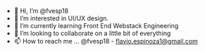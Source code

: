 - 👋 Hi, I’m @fvesp18
- 👀 I’m interested in UI/UX design.
- 🌱 I’m currently learning Front End Webstack Engineering
- 💞️ I’m looking to collaborate on a little bit of everything
- 📫 How to reach me ... @fvesp18 - flavio.espinoza1@gmail.com

<!---
fvesp18/fvesp18 is a ✨ special ✨ repository because its `README.md` (this file) appears on your GitHub profile.
You can click the Preview link to take a look at your changes.
--->
